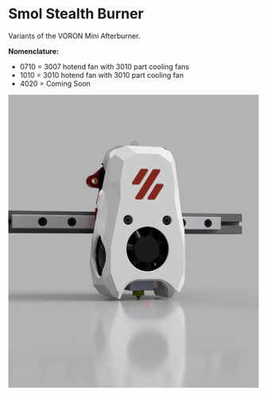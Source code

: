 # Smol Stealth Burner

Variants of the VORON Mini Afterburner.

**Nomenclature:** 
- 0710 = 3007 hotend fan with 3010 part cooling fans
- 1010 = 3010 hotend fan with 3010 part cooling fan
- 4020 = Coming Soon


![](https://github.com/Maverick-3D/Smol_Stealth_Burner/blob/main/SSB_LGXL_0710/Images/SSB_LGXL_0710_Render.png)
